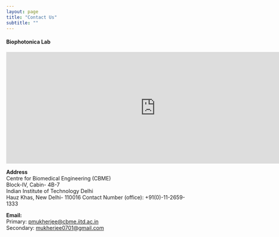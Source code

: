 ```yaml
---
layout: page
title: "Contact Us"
subtitle: ""
---
```


#### Biophotonica Lab

<iframe src="https://www.google.com/maps/embed?pb=!1m18!1m12!1m3!1d3504.780651737325!2d77.19035987632694!3d28.546312075712013!2m3!1f0!2f0!3f0!3m2!1i1024!2i768!4f13.1!3m3!1m2!1s0x390d1df67503f45d%3A0xe452f3ba020d735f!2sCentre%20for%20Biomedical%20Engineering%2C%20IIT%20Delhi!5e0!3m2!1sen!2sin!4v1712134406061!5m2!1sen!2sin" width="800" height="300" style="border:0;" allowfullscreen="" loading="lazy" referrerpolicy="no-referrer-when-downgrade"></iframe>

**Address**  
Centre for Biomedical Engineering (CBME)  
Block-IV, Cabin- 4B-7  
Indian Institute of Technology Delhi  
Hauz Khas, New Delhi- 110016
Contact Number (office): +91(0)-11-2659-1333

**Email:**  
Primary: [pmukherjee@cbme.iitd.ac.in](mailto:pmukherjee@cbme.iitd.ac.in)  
Secondary: [mukherjee0701@gmail.com](mailto:mukherjee0701@gmail.com) 


 
 


